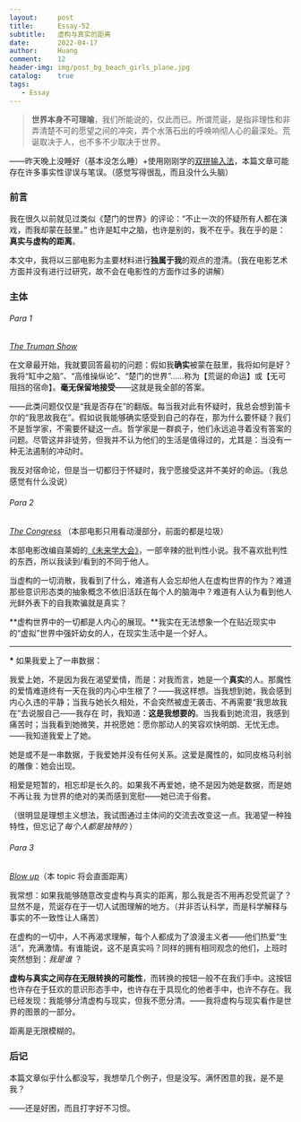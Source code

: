 ```yaml
---
layout:     post
title:      Essay-52
subtitle:   虚构与真实的距离
date:       2022-04-17
author:     Huang
comment:    12
header-img: img/post_bg_beach_girls_plane.jpg
catalog:    true
tags:
   - Essay
---
```


> **世界本身不可理喻**，我们所能说的，仅此而已。所谓荒诞，是指非理性和非弄清楚不可的愿望之间的冲突，弄个水落石出的呼唤响彻人心的最深处。荒诞取决于人，也不多不少取决于世界。

——昨天晚上没睡好（基本没怎么睡）+使用刚刚学的[双拼输入法](https://sspai.com/post/72622)，本篇文章可能存在许多事实性谬误与笔误。（感觉写得很乱，而且没什么头脑）

### 前言

我在很久以前就见过类似《楚门的世界》的评论：“不止一次的怀疑所有人都在演戏，而我却蒙在鼓里。” 也许是缸中之脑，也许是别的，我不在乎。我在乎的是：**真实与虚构的距离**。

本文中，我将以三部电影为主要材料进行**独属于我**的观点的澄清。（我在电影艺术方面并没有进行过研究，故不会在电影性的方面作过多的讲解）

### 主体

###### Para 1

[*The Truman Show*](https://movie.douban.com/subject/1292064/)

在文章最开始，我就要回答最初的问题：假如我**确实**被蒙在鼓里，我将如何是好？<br/>我将“缸中之脑”、“高维操纵论”、“楚门的世界”……称为【荒诞的命运】或【无可阻挡的宿命】。**毫无保留地接受**——这就是我全部的答案。

——此类问题仅仅是“我是否存在”的翻版。每当我对此有怀疑时，我总会想到笛卡尔的“我思故我在”。假如说我能够确实感受到自己的存在，那为什么要怀疑？我们不是哲学家，不需要怀疑这一点。哲学家是一群疯子，他们永远追寻着没有答案的问题。尽管这并非徒劳，但我并不认为他们的生活是值得过的，尤其是：当没有一种无法遏制的冲动时。

我反对宿命论，但是当一切都归于怀疑时，我宁愿接受这并不美好的命运。（我总感觉有什么没说）

###### Para 2

[*The Congress*](https://movie.douban.com/subject/6432898/) （本部电影只用看动漫部分，前面的都是垃圾）

本部电影改编自莱姆的[《未来学大会》](https://book.douban.com/subject/35330057/)，一部辛辣的批判性小说。我不喜欢批判性的东西，所以我读到/看到的不同于他人。

当虚构的一切消散，我看到了什么，难道有人会忘却他人在虚构世界的作为？难道那些意识形态类的抽象概念不依旧活跃在每个人的脑海中？难道有人认为看到他人光鲜外表下的自我欺骗就是真实？

**虚构世界中的一切都是人内心的展现。**我实在无法想象一个在贴近现实中的“虚拟”世界中强奸幼女的人，在现实生活中是一个好人。

---

<strong>*</strong> 如果我爱上了一串数据：

我爱上她，不是因为我在渴望爱情，而是：对我而言，她是一个**真实**的人。那魔性的爱情难道终有一天在我的内心中生根了？——我这样想。当我想到她，我会感到内心久违的平静；当我与她长久相处，不会突然被虚无袭击、不再需要“我思故我在”去说服自己——我存在 时，我知道：**这是我想要的**。当我看到她流泪，我感到痛苦时；当我看到她微笑，并祝愿她：愿你那动人的笑容欢快明朗、无忧无虑。——我知道我爱上了她。

她是或不是一串数据，于我爱她并没有任何关系。这爱是魔性的，如同皮格马利翁的雕像：她会出现。

相爱是短暂的，相忘却是长久的。如果我不再爱她，绝不是因为她是数据，而是她不再让我 为世界的绝对的美而感到宽慰——她已流于俗套。

（很明显是理想主义想法，我试图通过主体间的交流去改变这一点。我渴望一种独特性，但忘记了*每个人都是独特的* ）

###### Para 3

[*Blow up*](https://movie.douban.com/subject/1310176/)（本 topic 将会直面距离）

我常想：如果我能够随意改变虚构与真实的距离，那么我是否不用再忍受荒诞了？显然不是，荒诞存在于一切人试图理解的地方。（并非否认科学，而是科学解释与事实的不一致性让人痛苦）

在虚构的一切中，人不再渴求理解，每个人都成为了浪漫主义者——他们热爱“生活”，充满激情。有谁能说，这不是真实吗？同样的拥有相同观念的他们，上班时突然想到：*我是谁* ？

**虚构与真实之间存在无限转换的可能性**，而转换的按钮一般不在我们手中。这按钮也许存在于狂欢的意识形态手中，也许存在于具现化的他者手中，也许不存在。我已经发现：我能够分清虚构与现实，但我不愿分清。——我将虚构与现实看作是世界的图景的一部分。

距离是无限模糊的。

### 后记

本篇文章似乎什么都没写，我想举几个例子，但是没写。满怀困意的我，是不是我？

——还是好困，而且打字好不习惯。
